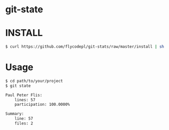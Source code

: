 git-state
======

INSTALL
======

```sh
$ curl https://github.com/flycodepl/git-stats/raw/master/install | sh
```

Usage
======

```sh
$ cd path/to/your/project
$ git state

Paul Peter Flis:
	lines: 57
	participation: 100.0000%

Summary:
	line: 57
	files: 2

```


